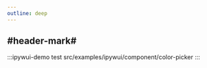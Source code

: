 ```yaml
---
outline: deep
---
```


## #header-mark#
:::ipywui-demo test
src/examples/ipywui/component/color-picker
:::
